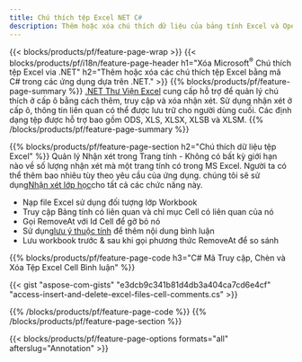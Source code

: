 ```yaml
---
title: Chú thích tệp Excel NET C#
description: Thêm hoặc xóa chú thích dữ liệu của bảng tính Excel và OpenOffice chỉ bằng vài dòng mã C#.
---
```

{{< blocks/products/pf/feature-page-wrap >}}
{{< blocks/products/pf/i18n/feature-page-header h1="Xóa Microsoft<sup>&reg;</sup> Chú thích tệp Excel via .NET" h2="Thêm hoặc xóa các chú thích tệp Excel bằng mã C# trong các ứng dụng dựa trên .NET." >}}
{{% blocks/products/pf/feature-page-summary %}}
[.NET Thư Viện Excel](/cells/vi/net/) cung cấp hỗ trợ để quản lý chú thích ở cấp ô bằng cách thêm, truy cập và xóa nhận xét. Sử dụng nhận xét ở cấp ô, thông tin liên quan có thể được lưu trữ cho người dùng cuối. Các định dạng tệp được hỗ trợ bao gồm ODS, XLS, XLSX, XLSB và XLSM.
{{% /blocks/products/pf/feature-page-summary %}}

{{% blocks/products/pf/feature-page-section h2="Chú thích dữ liệu tệp Excel" %}}
 Quản lý Nhận xét trong Trang tính - Không có bất kỳ giới hạn nào về số lượng nhận xét mà một trang tính có trong MS Excel. Người ta có thể thêm bao nhiêu tùy theo yêu cầu của ứng dụng. chúng tôi sẽ sử dụng[Nhận xét lớp học](https://reference.aspose.com/cells/net/aspose.cells/comment)cho tất cả các chức năng này.

+ Nạp file Excel sử dụng đối tượng lớp Workbook
+ Truy cập Bảng tính có liên quan và chỉ mục Cell có liên quan của nó
+ Gọi RemoveAt với Id Cell để gỡ bỏ nó
 + Sử dụng[lưu ý thuộc tính](https://reference.aspose.com/cells/net/aspose.cells/comment/properties/note) để thêm nội dung bình luận
+ Lưu workbook trước & sau khi gọi phương thức RemoveAt để so sánh

{{% blocks/products/pf/feature-page-code h3="C# Mã Truy cập, Chèn và Xóa Tệp Excel Cell Bình luận" %}}


{{< gist "aspose-com-gists" "e3dcb9c341b81d4db3a404ca7cd6e4cf" "access-insert-and-delete-excel-files-cell-comments.cs" >}}

{{% /blocks/products/pf/feature-page-code %}}
{{% /blocks/products/pf/feature-page-section %}}

{{< blocks/products/pf/feature-page-options formats="all" afterslug="Annotation" >}}

